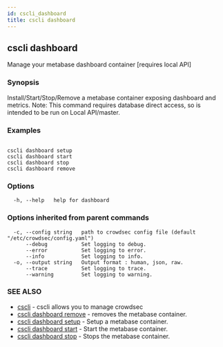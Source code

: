 ```yaml
---
id: cscli_dashboard
title: cscli dashboard
---
```

## cscli dashboard

Manage your metabase dashboard container [requires local API]

### Synopsis

Install/Start/Stop/Remove a metabase container exposing dashboard and metrics.
Note: This command requires database direct access, so is intended to be run on Local API/master.
		

### Examples

```

cscli dashboard setup
cscli dashboard start
cscli dashboard stop
cscli dashboard remove

```

### Options

```
  -h, --help   help for dashboard
```

### Options inherited from parent commands

```
  -c, --config string   path to crowdsec config file (default "/etc/crowdsec/config.yaml")
      --debug           Set logging to debug.
      --error           Set logging to error.
      --info            Set logging to info.
  -o, --output string   Output format : human, json, raw.
      --trace           Set logging to trace.
      --warning         Set logging to warning.
```

### SEE ALSO

* [cscli](/docs/cscli/cscli)	 - cscli allows you to manage crowdsec
* [cscli dashboard remove](/docs/cscli/cscli_dashboard_remove)	 - removes the metabase container.
* [cscli dashboard setup](/docs/cscli/cscli_dashboard_setup)	 - Setup a metabase container.
* [cscli dashboard start](/docs/cscli/cscli_dashboard_start)	 - Start the metabase container.
* [cscli dashboard stop](/docs/cscli/cscli_dashboard_stop)	 - Stops the metabase container.

